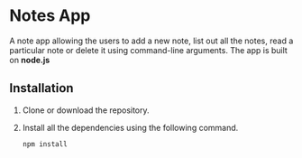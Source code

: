 # Notes App

A note app allowing the users to add a new note, list out all the notes, read a particular note or delete it using command-line arguments. The app is built on **node.js**

## Installation
1. Clone or download the repository.
2. Install all the dependencies using the following command.

   ```bash
   npm install
   ```
